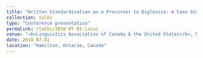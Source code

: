 ```yaml
---
title: "Written Standardization as a Precursor to Diglossia: A Case Study of Wu"
collection: talks
type: "Conference presentation"
permalink: /talks/2010-07-01-lacus
venue: "<b>Linguistics Association of Canada & the United States</b>, McMaster University"
date: 2010-07-01
location: "Hamilton, Ontario, Canada"
---
```

